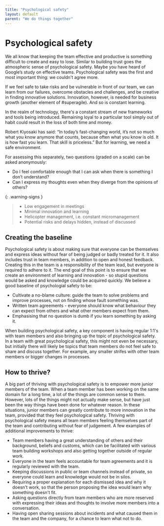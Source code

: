 ```yaml
---
title: "Psychological safety"
layout: default
parent: "We do things together"
---
```


# Psychological safety

We all know that keeping the team effective and productive is something difficult to create and easy to lose. Similar to building trust goes the atmospheric sense of psychological safety. Maybe you have heard of Google’s study on effective teams. Psychological safety was the first and most important thing: we couldn't agree more.

If we feel safe to take risks and be vulnerable in front of our team, we can learn from our failures, overcome obstacles and challenges, and be creative in finding innovative solutions. Innovation, however, is needed for business growth (another element of #superagile). And so is constant learning.

In the realm of technology, there's a constant stream of new frameworks and tools being introduced. Remaining loyal to a particular tool simply out of habit could result in the loss of both time and money.

Robert Kiyosaki has said: “In today’s fast-changing world, it’s not so much what you know anymore that counts, because often what you know is old. It is how fast you learn. That skill is priceless.” But for learning, we need a safe environment.

For assessing this separately, two questions (graded on a scale) can be asked anonymously:
- Do I feel comfortable enough that I can ask when there is something I don’t understand?
- Can I express my thoughts even when they diverge from the opinions of others?

{: .warning-signs }

> - Low engagement in meetings
> - Minimal innovation and learning
> - Helicopter management, i.e. constant micromanagement
> - Potential risks and delays hidden, instead of discussed

## Creating the baseline
Psychological safety is about making sure that everyone can be themselves and express ideas without fear of being judged or badly treated for it. It also includes trust in team members, in addition to open and honest feedback. Creating this in the team is a responsibility of the team lead, but everyone is required to adhere to it. The end goal of this point is to ensure that we create an environment of learning and innovation - so stupid questions would be asked and knowledge could be acquired quickly. We believe a good baseline of psychologial safety to be:

- Cultivate a no-blame culture: guide the team to solve problems and improve processes, not on finding whose fault something was.
- Written team agreements - everyone should know what behaviour they can expect from others and what other members expect from them.
- Emphasising that no question is dumb if you learn something by asking it.

When building psychological safety, a key component is having regular 1:1's with team members and also bringing up the topic of psychological safety. In a team with great psychological safety, this might not even be necessary, but initially there will likely be topics that team members do not feel safe to share and discuss together. For example, any smaller strifes with other team members or bigger changes in processes.

## How to thrive?
A big part of thriving with psychological safety is to empower more junior members of the team. When a team member has been working on the same domain for a long time, a lot of the things are common sense to them. However, lots of the things might not actually make sense, but have just been the way things have been done for whatever reason. In these situations, junior members can greatly contribute to more innovation in the team, provided that they feel psychological safety. Thriving with psychological safety means all team members feeling themselves part of the team and contributing without fear of judgement. A few examples of additional improvements to thrive:

- Team members having a great understanding of others and their background, beliefs and customs, which can be facilitated with various team building workshops and also getting together outside of regular work.
- Everyone in the team feels accountable for team agreements and it is regularly reviewed with the team.
- Keeping discussions in public or team channels instead of private, so everyone could learn and knowledge would not be in silos.
- Requiring a proper explanation for each dismissed idea and why it doesn't work, so that the person proposing the idea would learn why something doesn't fit.
- Asking questions directly from team members who are more reserved with expressing their ideas and thoughts to involve more members into a conversation.
- Having open sharing sessions about incidents and what caused them in the team and the company, for a chance to learn what not to do.



